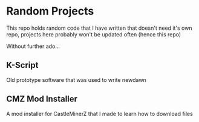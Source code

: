 # Random Projects
This repo holds random code that I have written that doesn't need it's own repo, projects here probably won't be updated often (hence this repo)

Without further ado...

## K-Script
Old prototype software that was used to write newdawn

## CMZ Mod Installer
A mod installer for CastleMinerZ that I made to learn how to download files
